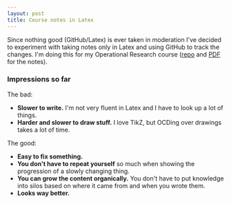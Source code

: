 ```yaml
---
layout: post
title: Course notes in Latex
---
```


Since nothing good (GitHub/Latex) is ever taken in moderation I've decided to experiment with taking notes only in Latex and using GitHub to track the changes. I'm doing this for my Operational Research course ([repo](https://github.com/paul-nechifor/or-notes) and [PDF](https://github.com/paul-nechifor/or-notes/blob/master/or-notes.pdf?raw=true) for the notes).

### Impressions so far

The bad:

*   **Slower to write.** I'm not very fluent in Latex and I have to look up a lot of things.
*   **Harder and slower to draw stuff.** I love TikZ, but OCDing over drawings takes a lot of time.

The good:

*   **Easy to fix something.**
*   **You don't have to repeat yourself** so much when showing the progression of a slowly changing thing.
*   **You can grow the content organically.** You don't have to put knowledge into silos based on where it came from and when you wrote them.
*   **Looks way better.**
